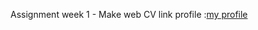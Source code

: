 Assignment week 1 - Make web CV
link profile :<a href="https://farhanwew.github.io/Web-programming/Profile%20-%20Assignment%20week%201/index.html">my profile</a>